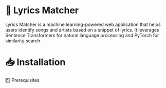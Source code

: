 # **🎵 Lyrics Matcher**
Lyrics Matcher is a machine learning-powered web application that helps users identify songs and artists based on a snippet of lyrics. It leverages Sentence Transformers for natural language processing and PyTorch for similarity search.


# 📥 Installation
1️⃣ Prerequisites 

